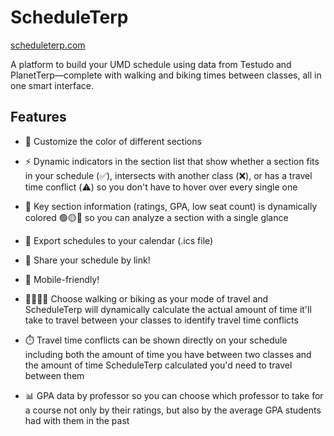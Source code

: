 # ScheduleTerp

[scheduleterp.com](https://scheduleterp.com)

A platform to build your UMD schedule using data from Testudo and PlanetTerp—complete with walking and biking times between classes, all in one smart interface.

## Features

- 🌈 Customize the color of different sections

- ⚡ Dynamic indicators in the section list that show whether a section fits in your schedule (✅), intersects with another class (❌), or has a travel time conflict (⚠️) so you don't have to hover over every single one

- 👀 Key section information (ratings, GPA, low seat count) is dynamically colored 🟢🟡🔴 so you can analyze a section with a single glance

- 📅 Export schedules to your calendar (.ics file)

- 🔗 Share your schedule by link!

- 📱 Mobile-friendly!

- 🚶‍♂️🚴‍♀️ Choose walking or biking as your mode of travel and ScheduleTerp will dynamically calculate the actual amount of time it'll take to travel between your classes to identify travel time conflicts

- ⏱️ Travel time conflicts can be shown directly on your schedule including both the amount of time you have between two classes and the amount of time ScheduleTerp calculated you'd need to travel between them

- 📊 GPA data by professor so you can choose which professor to take for a course not only by their ratings, but also by the average GPA students had with them in the past
